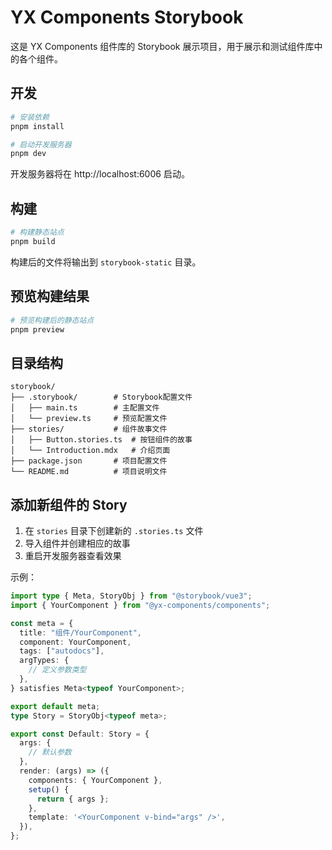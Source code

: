# YX Components Storybook

这是 YX Components 组件库的 Storybook 展示项目，用于展示和测试组件库中的各个组件。

## 开发

```bash
# 安装依赖
pnpm install

# 启动开发服务器
pnpm dev
```

开发服务器将在 http://localhost:6006 启动。

## 构建

```bash
# 构建静态站点
pnpm build
```

构建后的文件将输出到 `storybook-static` 目录。

## 预览构建结果

```bash
# 预览构建后的静态站点
pnpm preview
```

## 目录结构

```
storybook/
├── .storybook/        # Storybook配置文件
│   ├── main.ts        # 主配置文件
│   └── preview.ts     # 预览配置文件
├── stories/           # 组件故事文件
│   ├── Button.stories.ts  # 按钮组件的故事
│   └── Introduction.mdx   # 介绍页面
├── package.json       # 项目配置文件
└── README.md          # 项目说明文件
```

## 添加新组件的 Story

1. 在 `stories` 目录下创建新的 `.stories.ts` 文件
2. 导入组件并创建相应的故事
3. 重启开发服务器查看效果

示例：

```typescript
import type { Meta, StoryObj } from "@storybook/vue3";
import { YourComponent } from "@yx-components/components";

const meta = {
  title: "组件/YourComponent",
  component: YourComponent,
  tags: ["autodocs"],
  argTypes: {
    // 定义参数类型
  },
} satisfies Meta<typeof YourComponent>;

export default meta;
type Story = StoryObj<typeof meta>;

export const Default: Story = {
  args: {
    // 默认参数
  },
  render: (args) => ({
    components: { YourComponent },
    setup() {
      return { args };
    },
    template: '<YourComponent v-bind="args" />',
  }),
};
```
